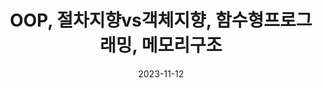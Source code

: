 ---
title: OOP, 절차지향vs객체지향, 함수형프로그래밍, 메모리구조
author:
name: Eungchan
link: https://github.com/yec3168
date: 2023-11-12
categories: [CS, basis]
tags: [CS, Framework, Library]
---